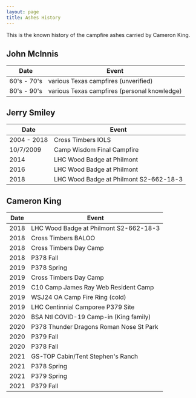 ```yaml
---
layout: page
title: Ashes History
---
```


This is the known history of the campfire ashes carried by Cameron King.

## John McInnis
| Date        | Event                                        |
| ----        | -----                                        |
| 60's - 70's | various Texas campfires (unverified)         |
| 80's - 90's | various Texas campfires (personal knowledge) |

## Jerry Smiley
| Date        | Event                                        |
| ----        | -----                                        |
| 2004 - 2018 | Cross Timbers IOLS                           |
| 10/7/2009   | Camp Wisdom Final Campfire                   |
| 2014        | LHC Wood Badge at Philmont                   |
| 2016        | LHC Wood Badge at Philmont                   |
| 2018        | LHC Wood Badge at Philmont S2-662-18-3       |

## Cameron King
| Date        | Event                                        |
| ----        | -----                                        |
| 2018        | LHC Wood Badge at Philmont S2-662-18-3       |
| 2018        | Cross Timbers BALOO                          |
| 2018        | Cross Timbers Day Camp                       |
| 2018        | P378 Fall                                    |
| 2019        | P378 Spring                                  |
| 2019        | Cross Timbers Day Camp                       |
| 2019        | C10 Camp James Ray Web Resident Camp         |
| 2019        | WSJ24 OA Camp Fire Ring (cold)               |
| 2019        | LHC Centinnial Camporee P379 Site            |
| 2020        | BSA Ntl COVID-19 Camp-in (King family)       |
| 2020        | P378 Thunder Dragons Roman Nose St Park      |
| 2020        | P379 Fall                                    |
| 2020        | P378 Fall                                    |
| 2021        | GS-TOP Cabin/Tent Stephen's Ranch            |
| 2021        | P378 Spring                                  |
| 2021        | P379 Spring                                  |
| 2021        | P379 Fall                                    |


